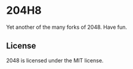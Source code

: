 # 204H8

Yet another of the many forks of 2048. Have fun.

## License
2048 is licensed under the MIT license.
